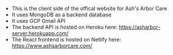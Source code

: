 - This is the client side of the offical website for Ash's Arbor Care
- It uses MongoDB as a backend database
- It uses GCP Gmail API
- The backend API is hosted on Heroku here: https://asharbor-server.herokuapp.com/
- The React frontend is hosted on Netlify here:  https://www.ashsarborcare.com/
